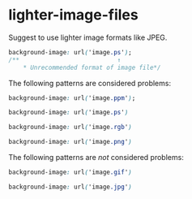 # lighter-image-files

Suggest to use lighter image formats like JPEG.

<!-- prettier-ignore -->
```css
background-image: url('image.ps');
/**                           ↑
    * Unrecommended format of image file*/
```

The following patterns are considered problems:

<!-- prettier-ignore -->
```css
background-image: url('image.ppm');
```

<!-- prettier-ignore -->
```css
background-image: url('image.ps')
```

<!-- prettier-ignore -->
```css
background-image: url('image.rgb')
```

<!-- prettier-ignore -->
```css
background-image: url('image.png')
```

The following patterns are _not_ considered problems:

<!-- prettier-ignore -->
```css
background-image: url('image.gif')
```

<!-- prettier-ignore -->
```css
background-image: url('image.jpg')
```
